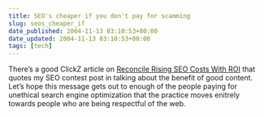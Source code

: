 ```yaml
---
title: SEO's cheaper if you don't pay for scamming
slug: seos_cheaper_if
date_published: 2004-11-13 03:10:53+00:00
date_updated: 2004-11-13 03:10:53+00:00
tags: [tech]
---
```

There’s a good ClickZ article on [Reconcile Rising SEO Costs With ROI](http://www.clickz.com/experts/crm/traffic/article.php/3434561) that quotes my SEO contest post in talking about the benefit of good content. Let’s hope this message gets out to enough of the people paying for unethical search engine optimization that the practice moves enitrely towards people who are being respectful of the web.
